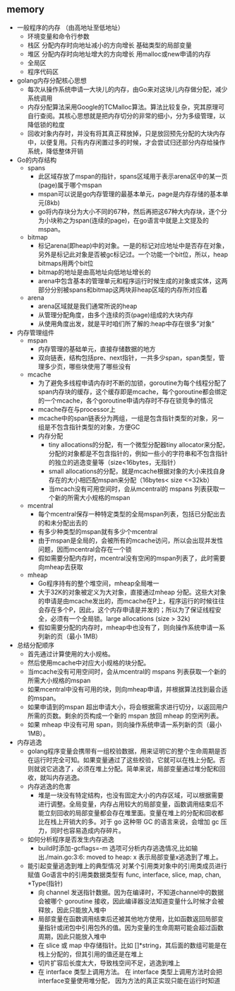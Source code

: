 ## memory
* 一般程序的内存 （由高地址至低地址）
  * 环境变量和命令行参数
  * 栈区 分配内存时向地址减小的方向增长 基础类型的局部变量
  * 堆区 分配内存时向地址增大的方向增长 用malloc或new申请的内存
  * 全局区
  * 程序代码区
* golang内存分配核心思想
  * 每次从操作系统申请一大块儿的内存，由Go来对这块儿内存做分配，减少系统调用
  * 内存分配算法采用Google的TCMalloc算法。算法比较复杂，究其原理可自行查阅。其核心思想就是把内存切分的非常的细小，分为多级管理，以降低锁的粒度
  * 回收对象内存时，并没有将其真正释放掉，只是放回预先分配的大块内存中，以便复用。只有内存闲置过多的时候，才会尝试归还部分内存给操作系统，降低整体开销
* Go的内存结构
  * spans
    * 此区域存放了mspan的指针，spans区域用于表示arena区中的某一页(page)属于哪个mspan
    * mspan可以说是go内存管理的最基本单元，page是内存存储的基本单元(8kb)
    * go将内存块分为大小不同的67种，然后再把这67种大内存块，逐个分为小块称之为span(连续的page)，在go语言中就是上文提及的mspan。
  * bitmap
    * 标记arena(即heap)中的对象。一是的标记对应地址中是否存在对象，另外是标记此对象是否被gc标记过。一个功能一个bit位，所以，heap bitmaps用两个bit位
    * bitmap的地址是由高地址向低地址增长的
    * arena中包含基本的管理单元和程序运行时候生成的对象或实体，这两部分分别被spans和bitmap这两块非heap区域的内存所对应着
  * arena  
    * arena区域就是我们通常所说的heap
    * 从管理分配角度，由多个连续的页(page)组成的大块内存
    * 从使用角度出发，就是平时咱们所了解的:heap中存在很多”对象”
* 内存管理组件
  * mspan
    * 内存管理的基础单元，直接存储数据的地方
    * 双向链表，结构包括pre、next指针，一共多少span，span类型，管理多少页，哪些块使用了哪些没有
  * mcache
    * 为了避免多线程申请内存时不断的加锁，goroutine为每个线程分配了span内存块的缓存，这个缓存即是mcache，每个goroutine都会绑定的一个mcache，各个goroutine申请内存时不存在锁竞争的情况
    * mcache存在与processor上
    * mcache中的span链表分为两组，一组是包含指针类型的对象，另一组是不包含指针类型的对象，方便GC
    * 内存分配
      * tiny allocations的分配，有一个微型分配器tiny allocator来分配，分配的对象都是不包含指针的，例如一些小的字符串和不包含指针的独立的逃逸变量等（size<16bytes，无指针）
      * small allocations的分配，就是mcache根据对象的大小来找自身存在的大小相匹配mspan来分配（16bytes< size <=32kb）
      * 当mcach没有可用空间时，会从mcentral的 mspans 列表获取一个新的所需大小规格的mspan
  * mcentral
    * 每个mcentral保存一种特定类型的全局mspan列表，包括已分配出去的和未分配出去的
    * 有多少种类型的mspan就有多少个mcentral
    * 由于mspan是全局的，会被所有的mcache访问，所以会出现并发性问题，因而mcentral会存在一个锁
    * 假如需要分配内存时，mcentral没有空闲的mspan列表了，此时需要向mheap去获取
  * mheap
    * Go程序持有的整个堆空间，mheap全局唯一
    * 大于32K的对象被定义为大对象，直接通过mheap 分配。这些大对象的申请是由mcache发出的，而mcache在P上，程序运行的时候往往会存在多个P，因此，这个内存申请是并发的；所以为了保证线程安全，必须有一个全局锁。large allocations (size > 32k)
    * 假如需要分配的内存时，mheap中也没有了，则向操作系统申请一系列新的页（最小 1MB）
* 总结分配顺序
  * 首先通过计算使用的大小规格。
  * 然后使用mcache中对应大小规格的块分配。
  * 当mcache没有可用空间时，会从mcentral的 mspans 列表获取一个新的所需大小规格的mspan
  * 如果mcentral中没有可用的块，则向mheap申请，并根据算法找到最合适的mspan。
  * 如果申请到的mspan 超出申请大小，将会根据需求进行切分，以返回用户所需的页数。剩余的页构成一个新的 mspan 放回 mheap 的空闲列表。
  * 如果 mheap 中没有可用 span，则向操作系统申请一系列新的页（最小 1MB）。
* 内存逃逸
  * golang程序变量会携带有一组校验数据，用来证明它的整个生命周期是否在运行时完全可知。如果变量通过了这些校验，它就可以在栈上分配。否则就说它逃逸了，必须在堆上分配。简单来说，局部变量通过堆分配和回收，就叫内存逃逸。
  * 内存逃逸的危害
    * 堆是一块没有特定结构，也没有固定大小的内存区域，可以根据需要进行调整。全局变量，内存占用较大的局部变量，函数调用结束后不能立刻回收的局部变量都会存在堆里面。变量在堆上的分配和回收都比在栈上开销大的多。对于 go 这种带 GC 的语言来说，会增加 gc 压力，同时也容易造成内存碎片。 
  * 如何分析程序是否发生内存逃逸
    * build时添加-gcflags=-m 选项可分析内存逃逸情况,比如输出./main.go:3:6: moved to heap: x 表示局部变量x逃逸到了堆上。 
  * 能引起变量逃逸到堆上的典型情况 对某个引用类对象中的引用类成员进行赋值 Go语言中的引用类数据类型有 func, interface, slice, map, chan, *Type(指针)
    * 向 channel 发送指针数据。因为在编译时，不知道channel中的数据会被哪个 goroutine 接收，因此编译器没法知道变量什么时候才会被释放，因此只能放入堆中
    * 局部变量在函数调用结束后还被其他地方使用，比如函数返回局部变量指针或闭包中引用包外的值。因为变量的生命周期可能会超过函数周期，因此只能放入堆中
    * 在 slice 或 map 中存储指针。比如 []*string，其后面的数组可能是在栈上分配的，但其引用的值还是在堆上
    * 切片扩容后长度太大，导致栈空间不足，逃逸到堆上
    * 在 interface 类型上调用方法。 在 interface 类型上调用方法时会把interface变量使用堆分配， 因为方法的真正实现只能在运行时知道

